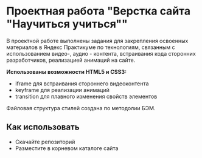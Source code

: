 # Проектная работа "Верстка сайта "Научиться учиться""

В проектной работе выполнены задания для закрепления освоенных материалов в Яндекс Практикуме по технологиям, связанным с использованием видео-, аудио - контента, встраивания кода сторонних разработчиков, реализацией анимаций на сайте.

**Использованы возможности HTML5 и CSS3:**
* iframe для встраивания стороннего видеоконтента
* keyframe для реализации анимаций
* transition для плавного изменения свойств элементов

Файловая структура стилей создана по методолии БЭМ.
## Как использовать
* Скачайте репозиторий
* Разместите в корневом каталоге сайта


